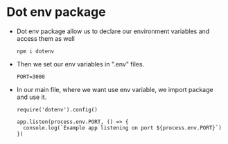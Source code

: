 # Dot env package

- Dot env package allow us to declare our environment variables and access them as well
  ```
  npm i dotenv
  ```

- Then we set our env variables in ".env" files.
  ```
  PORT=3000
  ```

- In our main file, where we want use env variable, we import package and use it.
  ```
  require('dotenv').config()

  app.listen(process.env.PORT, () => {
    console.log(`Example app listening on port ${process.env.PORT}`)
  })
  ```